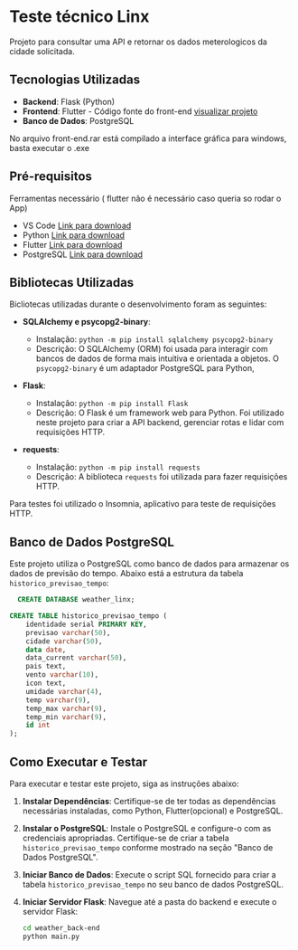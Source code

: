 ﻿# Teste técnico Linx

Projeto para consultar uma API e retornar os dados meterologicos da cidade solicitada.

## Tecnologias Utilizadas

- **Backend**: Flask (Python)
- **Frontend**: Flutter - Código fonte do front-end [visualizar projeto](https://github.com/ChristianSantos07/weather_front-end/tree/main/lib/home)
- **Banco de Dados**: PostgreSQL

No arquivo front-end.rar está compilado a interface gráfica para windows, basta executar o .exe

## Pré-requisitos
Ferramentas necessário ( flutter não é necessário caso queria so rodar o App)

- VS Code [Link para download](https://code.visualstudio.com/)
- Python [Link para download](https://www.python.org/downloads/)
- Flutter [Link para download](https://flutter.dev/docs/get-started/install)
- PostgreSQL [Link para download](https://www.postgresql.org/download/)

## Bibliotecas Utilizadas

Bicliotecas utilizadas durante o desenvolvimento foram as seguintes:

- **SQLAlchemy e psycopg2-binary**:
  - Instalação: `python -m pip install sqlalchemy psycopg2-binary`
  - Descrição: O SQLAlchemy  (ORM) foi usada para interagir com bancos de dados de forma mais intuitiva e orientada a objetos. O `psycopg2-binary` é um adaptador PostgreSQL para Python, 

- **Flask**:
  - Instalação: `python -m pip install Flask`
  - Descrição: O Flask é um framework web para Python. Foi utilizado neste projeto para criar a API backend, gerenciar rotas e lidar com requisições HTTP.

- **requests**:
  - Instalação: `python -m pip install requests`
  - Descrição: A biblioteca `requests` foi utilizada para fazer requisições HTTP.
 
Para testes foi utilizado o Insomnia, aplicativo para teste de requisições HTTP.

## Banco de Dados PostgreSQL

Este projeto utiliza o PostgreSQL como banco de dados para armazenar os dados de previsão do tempo. Abaixo está a estrutura da tabela `historico_previsao_tempo`:

```sql
  CREATE DATABASE weather_linx;
```


```sql
CREATE TABLE historico_previsao_tempo (
    identidade serial PRIMARY KEY,
    previsao varchar(50),
    cidade varchar(50),
    data date,
    data_current varchar(50),
    pais text,
    vento varchar(10),
    icon text,
    umidade varchar(4),
    temp varchar(9),
    temp_max varchar(9),
    temp_min varchar(9),
    id int
);

```

## Como Executar e Testar

Para executar e testar este projeto, siga as instruções abaixo:

1. **Instalar Dependências**:
   Certifique-se de ter todas as dependências necessárias instaladas, como Python, Flutter(opcional) e PostgreSQL.

2. **Instalar o PostgreSQL**:
   Instale o PostgreSQL e configure-o com as credenciais apropriadas. Certifique-se de criar a tabela `historico_previsao_tempo` conforme mostrado na seção "Banco de Dados PostgreSQL".

3. **Iniciar Banco de Dados**:
   Execute o script SQL fornecido para criar a tabela `historico_previsao_tempo` no seu banco de dados PostgreSQL.

4. **Iniciar Servidor Flask**:
   Navegue até a pasta do backend e execute o servidor Flask:

   ```bash
   cd weather_back-end
   python main.py

